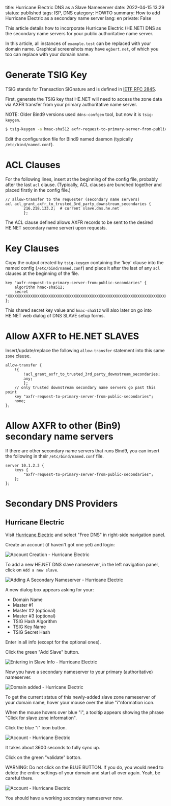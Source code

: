 title: Hurricane Electric DNS as a Slave Nameserver
date: 2022-04-15 13:29
status: published
tags: ISP, DNS
category: HOWTO
summary: How to add Hurricane Electric as a secondary name server
lang: en
private: False

This article details how to incorporate Hurricane Electric (HE.NET) DNS as the secondary name servers for your public authoritative name server.

In this article, all instances of `example.test` can be replaced with your domain name.  Graphical screenshots may have `egbert.net`, of which you too can replace with your domain name.

# Generate TSIG Key 

TSIG stands for Transaction SIGnature and is defined in [IETF RFC 2845](https://datatracker.ietf.org/doc/html/rfc8945).

First, generate the TSIG key that HE.NET will need to access the zone data via AXFR transfer from your primary authoritative name server.

NOTE: Older Bind9 versions used `ddns-confgen` tool, but now it is `tsig-keygen`.

```bash
$ tsig-keygen -a hmac-sha512 axfr-request-to-primary-server-from-public-secondaries
```

Edit the configuration file for Bind9 named daemon (typically `/etc/bind/named.conf`).

# ACL Clauses

For the following lines, insert at the beginning of the config file, probably after the last `acl` clause.  (Typically, ACL clauses are bunched together and placed firstly in the config file.)

```nginx
// allow-transfer to the requester (secondary name servers)
acl acl_grant_axfr_to_trusted_3rd_party_downstream_secondaries {
        216.218.133.2;  # current slave.dns.he.net
        };
```

The ACL clause defined  allows AXFR records to be sent to the desired HE.NET secondary name server) upon requests.


# Key Clauses

Copy the output created by `tsig-keygen` containing the 'key' clause into the named config (`/etc/bind/named.conf`) and place it after the last of any `acl` clauses at the beginning of the file.

```nginx
key "axfr-request-to-primary-server-from-public-secondaries" {
    algorithm hmac-sha512;
    secret "XXXXXXXXXXXXXXXXXXXXXXXXXXXXXXXXXXXXXXXXXXXXXXXXXXXXXXXXXXXXXXXXXXXXXXXXXXXXXXXXXXXXXX==";
};
```

This shared secret key value and `hmac-sha512` will also later on go into HE.NET web dialog of DNS SLAVE setup forms.


# Allow AXFR to HE.NET SLAVES

Insert/update/replace the following `allow-transfer` statement into this same `zone` clause.

```nginx
allow-transfer {
    !{
        !acl_grant_axfr_to_trusted_3rd_party_downstream_secondaries;
        any;
        };
    // only trusted downstream secondary name servers go past this point
    key "axfr-request-to-primary-server-from-public-secondaries";
    none;
};
```

# Allow AXFR to other (Bin9) secondary name servers

If there are other secondary name servers that runs Bind9, you can insert the following in their `/etc/bind/named.conf` file.


```nginx
server 10.1.2.3 {
    keys { 
        "axfr-request-to-primary-server-from-public-secondaries";
    };
};
```

# Secondary DNS Providers

## Hurricane Electric

Visit [Hurricane Electric](http://he.net/) and select "Free DNS" in right-side navigation panel.


Create an account (if haven't got one yet) and login:

<div class="m-image">

  <img src="{attach}/articles/isp-he-dns/images/isp-he-dns-0.png"
       link="{attach}/articles/isp-he-dns/images/isp-he-dns-0.png"
      class="m-image"
      alt="Account Creation - Hurricane Electric"
      max-height=100% max-width=100% />
</div>

To add a new HE.NET DNS slave nameserver, in the left navigation panel,
click on `Add a new slave`.

<div class="m-image">

  <img src="{attach}/articles/isp-he-dns/images/isp-he-dns-1.png"
       link="{attach}/articles/isp-he-dns/images/isp-he-dns-1.png"
      class="m-image"
      alt="Adding A Secondary Nameserver - Hurricane Electric"
      max-height=100% max-width=100% />
</div>


A new dialog box appears asking for your:

* Domain Name
* Master #1
* Master #2 (optional)
* Master #3 (optional)
* TSIG Hash Algorithm
* TSIG Key Name
* TSIG Secret Hash

Enter in all info (except for the optional ones).

Click the green "Add Slave" button.


<div class="m-image">

  <img src="{attach}/articles/isp-he-dns/images/isp-he-dns-2.png"
       link="{attach}/articles/isp-he-dns/images/isp-he-dns-2.png"
      class="m-image"
      alt="Entering in Slave Info - Hurricane Electric"
      max-height=100% max-width=100% />
</div>


Now you have a secondary nameserver to your primary (authoritative) nameserver.

<div class="m-image">

  <img src="{attach}/articles/isp-he-dns/images/isp-he-dns-3.png"
       link="{attach}/articles/isp-he-dns/images/isp-he-dns-3.png"
      class="m-image"
      alt="Domain added - Hurricane Electric"
      max-height=100% max-width=100% />
</div>


To get the current status of this newly-added slave zone nameserver 
of your domain name, hover your mouse over the blue "i"nformation icon.

When the mouse hovers over blue "i", a tooltip appears showing
the phrase "Click for slave zone information".

Click the blue "i" icon button.

<div class="m-image">

  <img src="{attach}/articles/isp-he-dns/images/isp-he-dns-4.png"
       link="{attach}/articles/isp-he-dns/images/isp-he-dns-4.png"
      class="m-image"
      alt="Account - Hurricane Electric"
      max-height=100% max-width=100% />
</div>


It takes about 3600 seconds to fully sync up.

Click on the green "validate" botton.

WARNING: Do not click on the BLUE BUTTON.  If you do, you would need to delete the entire settings of your domain and start all over again.  Yeah, be careful there.

<div class="m-image">

  <img src="{attach}/articles/isp-he-dns/images/isp-he-dns-5.png"
       link="{attach}/articles/isp-he-dns/images/isp-he-dns-5.png"
      class="m-image"
      alt="Account - Hurricane Electric"
      max-height=100% max-width=100% />
</div>

You should have a working secondary nameserver now.


